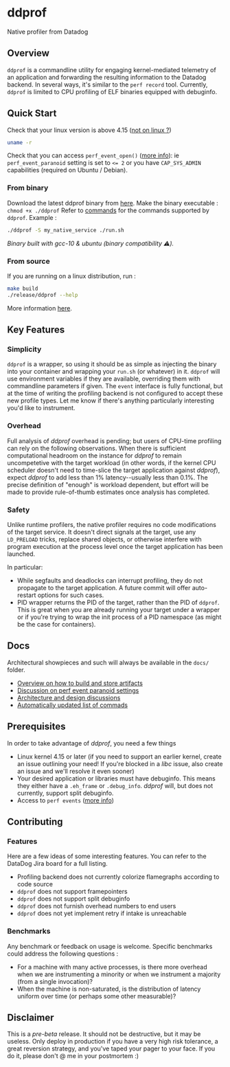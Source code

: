 # ddprof

Native profiler from Datadog

## Overview

`ddprof` is a commandline utility for engaging kernel-mediated telemetry of an application and forwarding the resulting information to the Datadog backend.  In several ways, it's similar to the `perf record` tool.  Currently, `ddprof` is limited to CPU profiling of ELF binaries equipped with debuginfo.

## Quick Start

Check that your linux version is above 4.15 ([not on linux ?](#prerequisites))

```bash
uname -r
```

Check that you can access `perf_event_open()` ([more info](./docs/PerfEventParanoid.md)):
ie `perf_event_paranoid` setting is set to `<= 2` or you have `CAP_SYS_ADMIN` capabilities (required on Ubuntu / Debian).

### From binary

Download the latest ddprof binary from [here](http://binaries.ddbuild.io/ddprof/release/ddprof).  Make the binary executable : `chmod +x ./ddprof`
Refer to [commands](docs/Commands.md) for the commands supported by `ddprof`. Example :

```bash
./ddprof -S my_native_service ./run.sh
```

*Binary built with gcc-10 & ubuntu (binary compatibility :warning:).*

### From source

If you are running on a linux distribution, run :

```bash
make build
./release/ddprof --help
```

More information [here](./docs/Build.md).

## Key Features

### Simplicity

`ddprof` is a wrapper, so using it should be as simple as injecting the binary into your container and wrapping your `run.sh` (or whatever) in it.  `ddprof` will use environment variables if they are available, overriding them with commandline parameters if given.  The `event` interface is fully functional, but at the time of writing the profiling backend is not configured to accept these new profile types.  Let me know if there's anything particularly interesting you'd like to instrument.

### Overhead

Full analysis of *ddprof* overhead is pending; but users of CPU-time profiling can rely on the following observations.  When there is sufficient computational headroom on the instance for *ddprof* to remain uncompetetive with the target workload (in other words, if the kernel CPU scheduler doesn't need to time-slice the target application against *ddprof*), expect *ddprof* to add less than 1% latency--usually less than 0.1%.  The precise definition of "enough" is workload dependent, but effort will be made to provide rule-of-thumb estimates once analysis has completed.

### Safety

Unlike runtime profilers, the native profiler requires no code modifications of the target service.  It doesn't direct signals at the target, use any `LD_PRELOAD` tricks, replace shared objects, or otherwise interfere with program execution at the process level once the target application has been launched.

In particular:

- While segfaults and deadlocks can interrupt profiling, they do not propagate to the target application.  A future commit will offer auto-restart options for such cases.
- PID wrapper returns the PID of the target, rather than the PID of `ddprof`.  This is great when you are already running your target under a wrapper or if you're trying to wrap the init process of a PID namespace (as might be the case for containers).

## Docs

Architectural showpieces and such will always be available in the `docs/` folder.

- [Overview on how to build and store artifacts](./docs/Build.md)
- [Discussion on perf event paranoid settings](./docs/PerfEventParanoid.md)
- [Architecture and design discussions](./docs/Design.md)
- [Automatically updated list of commads](./docs/Commands.md)

## Prerequisites

In order to take advantage of *ddprof*, you need a few things

- Linux kernel 4.15 or later (if you need to support an earlier kernel, create an issue outlining your need!  If you're blocked in a *libc* issue, also create an issue and we'll resolve it even sooner)
- Your desired application or libraries must have debuginfo.  This means they either have a `.eh_frame` or `.debug_info`.  *ddprof* will, but does not currently, support split debuginfo.
- Access to `perf events` ([more info](./docs/PerfEventParanoid.md))

## Contributing

### Features

Here are a few ideas of some interesting features. You can refer to the DataDog Jira board for a full listing.

- Profiling backend does not currently colorize flamegraphs according to code source
- `ddprof` does not support framepointers
- `ddprof` does not support split debuginfo
- `ddprof` does not furnish overhead numbers to end users
- `ddprof` does not yet implement retry if intake is unreachable

### Benchmarks

Any benchmark or feedback on usage is welcome. Specific benchmarks could address the following questions :

- For a machine with many active processes, is there more overhead when we are instrumenting a minority or when we instrument a majority (from a single invocation)?
- When the machine is non-saturated, is the distribution of latency uniform over time (or perhaps some other measurable)?

## Disclaimer

This is a *pre-beta* release.  It should not be destructive, but it may be useless. Only deploy in production if you have a very high risk tolerance, a great reversion strategy, and you've taped your pager to your face.  If you do it, please don't @ me in your postmortem :)
